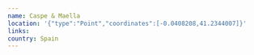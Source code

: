 ```yaml
---
name: Caspe & Maella
location: '{"type":"Point","coordinates":[-0.0408208,41.2344007]}'
links: 
country: Spain
---
```

